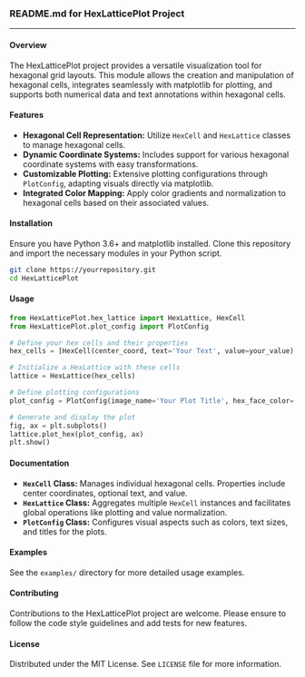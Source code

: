 ### README.md for HexLatticePlot Project

---

#### Overview
The HexLatticePlot project provides a versatile visualization tool for hexagonal grid layouts. This module allows the creation and manipulation of hexagonal cells, integrates seamlessly with matplotlib for plotting, and supports both numerical data and text annotations within hexagonal cells.

#### Features
- **Hexagonal Cell Representation:** Utilize `HexCell` and `HexLattice` classes to manage hexagonal cells.
- **Dynamic Coordinate Systems:** Includes support for various hexagonal coordinate systems with easy transformations.
- **Customizable Plotting:** Extensive plotting configurations through `PlotConfig`, adapting visuals directly via matplotlib.
- **Integrated Color Mapping:** Apply color gradients and normalization to hexagonal cells based on their associated values.

#### Installation
Ensure you have Python 3.6+ and matplotlib installed. Clone this repository and import the necessary modules in your Python script.

```bash
git clone https://yourrepository.git
cd HexLatticePlot
```

#### Usage
```python
from HexLatticePlot.hex_lattice import HexLattice, HexCell
from HexLatticePlot.plot_config import PlotConfig

# Define your hex cells and their properties
hex_cells = [HexCell(center_coord, text='Your Text', value=your_value) for center_coord, your_value in zip(coords, values)]

# Initialize a HexLattice with these cells
lattice = HexLattice(hex_cells)

# Define plotting configurations
plot_config = PlotConfig(image_name='Your Plot Title', hex_face_color='blue')

# Generate and display the plot
fig, ax = plt.subplots()
lattice.plot_hex(plot_config, ax)
plt.show()
```

#### Documentation
- **`HexCell` Class:** Manages individual hexagonal cells. Properties include center coordinates, optional text, and value.
- **`HexLattice` Class:** Aggregates multiple `HexCell` instances and facilitates global operations like plotting and value normalization.
- **`PlotConfig` Class:** Configures visual aspects such as colors, text sizes, and titles for the plots.

#### Examples
See the `examples/` directory for more detailed usage examples.

#### Contributing
Contributions to the HexLatticePlot project are welcome. Please ensure to follow the code style guidelines and add tests for new features.

#### License
Distributed under the MIT License. See `LICENSE` file for more information.
